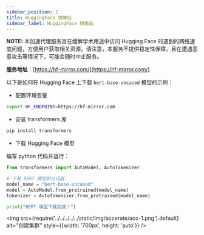 ```yaml
---
sidebar_position: 2
title: HuggingFace 镜像站
sidebar_label: HuggingFace 镜像站
---
```


**NOTE:** 本加速代理服务旨在缓解学术用途中访问 Hugging Face 时遇到的网络速度问题，方便用户获取相关资源。请注意，本服务不提供稳定性保障，且在遭遇恶意攻击等情况下，可能会随时中止服务。

**服务地址**：[https://hf-mirror.com/](https://hf-mirror.com/)

以下是如何在 Hugging Face 上下载 `bert-base-uncased` 模型的示例：

- 配置环境变量

```bash
export HF_ENDPOINT=https://hf-mirror.com
```

- 安装 transformers 库

```bash
pip install transformers
```

- 下载 Hugging Face 模型

编写 python 代码并运行：

```python
from transformers import AutoModel, AutoTokenizer

# 下载 BERT 模型和分词器
model_name = "bert-base-uncased"
model = AutoModel.from_pretrained(model_name)
tokenizer = AutoTokenizer.from_pretrained(model_name)

print("BERT 模型下载完成！")
```

<img src={require('../../../../../static/img/accerate/acc-1.png').default} alt="创建集群" style={{width: '700px', height: 'auto'}} />

